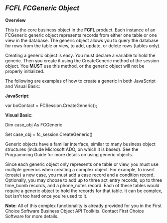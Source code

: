 _FCFL FCGeneric Object_
-----------------------

**Overview**

This is the core business object in the **FCFL** product. Each instance of an FCGeneric generic object represents records from either one table or one view in the database. The generic object allows you to query the database for rows from the table or view, to add, update, or delete rows (tables only).

Creating a generic object is easy. You must declare a variable to hold the generic. Then you create it using the CreateGeneric method of the session object. You **MUST** use this method, or the generic object will not be properly initialized.

The following are examples of how to create a generic in both JavaScript and Visual Basic:

**JavaScript**:

var boContact = FCSession.CreateGeneric();

**Visual Basic**:

Dim case_obj As FCGeneric

Set case_obj = fc_session.CreateGeneric()

Generic objects have a familiar interface, similar to many business object structures (include Microsoft ADO, on which it is based). See the Programming Guide for more details on using generic objects.

Since each generic object only represents one table or view, you must use multiple generics when creating a complex object. For example, to insert (create) a new case, you must add a case record and a condition record. Optionally, you may choose to add up to three act_entry records, up to three time_bomb records, and a phone_notes record. Each of these tables would require a generic object to hold the records for that table. It can be complex, but isn't too hard once you're used to it.

**Note**: All of this complex functionality is already provided for you in the First Choice Software Business Object API Toolkits. Contact First Choice Software for more details.